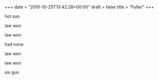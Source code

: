 +++
date = "2010-10-25T13:42:28+00:00"
draft = false
title = "Fuller"
+++
<p>hot sun</p>&#13;
<p>law won</p>&#13;
<p>law won</p>&#13;
<p>had none</p>&#13;
<p>law won</p>&#13;
<p>law won</p>&#13;
<p>six gun</p> 
